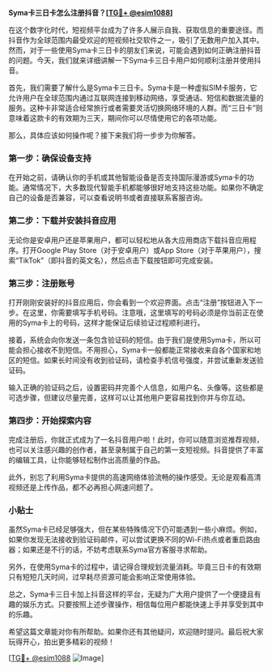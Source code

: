 **Syma卡三日卡怎么注册抖音？[[TG💪+ @esim1088](https://t.me/s/esim1088)]**

在这个数字化时代，短视频平台成为了许多人展示自我、获取信息的重要途径。而抖音作为全球范围内最受欢迎的短视频社交软件之一，吸引了无数用户加入其中。然而，对于一些使用Syma卡三日卡的朋友们来说，可能会遇到如何正确注册抖音的问题。今天，我们就来详细讲解一下Syma卡三日卡用户如何顺利注册并使用抖音。

首先，我们需要了解什么是Syma卡三日卡。Syma卡是一种虚拟SIM卡服务，它允许用户在全球范围内通过互联网连接到移动网络，享受通话、短信和数据流量的服务。这种卡非常适合经常旅行或者需要灵活切换网络环境的人群。而“三日卡”则意味着这款卡的有效期为三天，期间你可以尽情使用它的各项功能。

那么，具体应该如何操作呢？接下来我们将一步步为你解答。

### 第一步：确保设备支持

在开始之前，请确认你的手机或其他智能设备是否支持国际漫游或Syma卡的功能。通常情况下，大多数现代智能手机都能够很好地支持这些功能。如果你不确定自己的设备是否兼容，可以查看说明书或者直接联系客服咨询。

### 第二步：下载并安装抖音应用

无论你是安卓用户还是苹果用户，都可以轻松地从各大应用商店下载抖音应用程序。打开Google Play Store（对于安卓用户）或App Store（对于苹果用户），搜索“TikTok”（即抖音的英文名），然后点击下载按钮即可完成安装。

### 第三步：注册账号

打开刚刚安装好的抖音应用后，你会看到一个欢迎界面。点击“注册”按钮进入下一步。在这里，你需要填写手机号码。注意哦，这里填写的号码必须是你当前正在使用的Syma卡上的号码，这样才能保证后续验证过程顺利进行。

接着，系统会向你发送一条包含验证码的短信。由于我们是使用Syma卡，所以可能会担心接收不到短信。不用担心，Syma卡一般都能正常接收来自各个国家和地区的短信。如果长时间没有收到验证码，请检查手机信号强度，并尝试重新发送验证码。

输入正确的验证码之后，设置密码并完善个人信息，如用户名、头像等。这些都是可选步骤，但建议尽量完善，这样可以让其他用户更容易找到你并与你互动。

### 第四步：开始探索内容

完成注册后，你就正式成为了一名抖音用户啦！此时，你可以随意浏览推荐视频，也可以关注感兴趣的创作者，甚至录制属于自己的第一支短视频。抖音提供了丰富的编辑工具，让你能够轻松制作出高质量的作品。

此外，别忘了利用Syma卡提供的高速网络体验流畅的操作感受。无论是观看高清视频还是上传作品，都不必再担心网速问题了。

### 小贴士

虽然Syma卡已经足够强大，但在某些特殊情况下仍可能遇到一些小麻烦。例如，如果你发现无法接收到验证码邮件，可以尝试更换不同的Wi-Fi热点或者重启路由器；如果还是不行的话，不妨考虑联系Syma官方客服寻求帮助。

另外，在使用Syma卡的过程中，请记得合理规划流量消耗。毕竟三日卡的有效期只有短短几天时间，过早耗尽资源可能会影响正常使用体验。

总之，Syma卡三日卡加上抖音这样的平台，无疑为广大用户提供了一个便捷且有趣的娱乐方式。只要按照上述步骤操作，相信每位用户都能快速上手并享受到其中的乐趣。

希望这篇文章能对你有所帮助。如果你还有其他疑问，欢迎随时提问。最后祝大家玩得开心，拍出更多精彩的视频！

[[TG💪+ @esim1088](https://t.me/s/esim1088) ![Image](https://i.postimg.cc/4NQfJmqS/Snipaste-2025-05-13-00-14-12.png)]